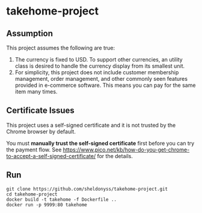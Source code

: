 # takehome-project

## Assumption
This project assumes the following are true:

1.  The currency is fixed to USD. To support other currencies, an utility class is desired to handle the currency display from its smallest unit.
2.  For simplicity, this project does not include customer membership management, order management, and other commonly seen features provided in e-commerce software. This means you can pay for the same item many times.

  

## Certificate Issues

This project uses a self-signed certificate and it is not trusted by the Chrome browser by default.

You must **manually trust the self-signed certificate** first before you can try the payment flow. See https://www.pico.net/kb/how-do-you-get-chrome-to-accept-a-self-signed-certificate/ for the details.

## Run
```
git clone https://github.com/sheldonyss/takehome-project.git
cd takehome-project
docker build -t takehome -f Dockerfile ..
docker run -p 9999:80 takehome
```
